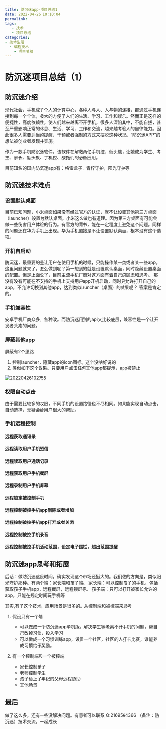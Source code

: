 ```yaml
---
title: 防沉迷app-项目总结1
date: 2022-04-26 10:10:04
permalink:
tags:
   - 技术
   - 项目总结
categories:
- 技术生活
  - 编程技术
    - 项目总结
---
```


# 防沉迷项目总结（1）

## 防沉迷介绍
现代社会，手机成了个人的计算中心，各种人与人、人与物的连接，都通过手机连接到每一个个体，极大的方便了人们的生活、学习、工作和娱乐。然而正是这样的便捷性，高度依赖性，使人们越来越离不开手机，很多人深陷其中，不能自拔，甚至严重影响正常的休息、生活、学习、工作和交流，越来越考验人的自律能力。因此很多人需要适当的提醒、干预或者强制的方式来摆脱这种状况。“防沉迷APP”的想法被创业者发现并实施。

作为一款手机防沉迷软件，该软件在解救两亿手机控、低头族，让她成为学生、考生、家长、低头族、手机控、战拖们的必备应用。

目前知名的国内防沉迷app有：格雷盒子，青柠守护，阳光守护等

## 防沉迷技术难点
### 设置默认桌面
目前已知问题，小米桌面如果没有经过官方的认证，就不让设置其他第三方桌面（launcher）设置为默认桌面。小米这么做也有道理。因为第三方桌面有可能会做一些伤害用户体验的行为。有官方的背书，能在一定程度上避免这个问题。同样的问题还在华为手机上出现。华为手机直接是不让设置默认桌面，根本没有这个选项。

### 开机自启动
防沉迷，最重要的是让用户在使用手机的时候，只能操作某一类或者某一些app。这里问题就来了，怎么做到呢？第一想到的就是设置默认桌面，同时隐藏设置桌面的配置。但是上面说了，目前主流手机厂商对这方面有着自己的顾虑和思考。
那没有没有可能在不支持的手机上支持用户app开机启动，同时只允许打开自己的app，不允许切换到其他app，达到类似launcher（桌面）的效果呢？
答案是肯定的。


### 手机兼容性
安卓手机厂商众多，各种改。而防沉迷用到的api又比较底层，兼容性是一个让开发者头疼的问题。

### 屏蔽其他app
屏蔽有2个思路
1. 控制launcher，隐藏app的icon图标。这个没啥好说的
2. 类似如下这个效果。只要用户点击任何其他app都提示，app被禁止

![20220426102755](https://cdn.jsdelivr.net/gh/it114/blogcdn@master/blog/images20220426102755.png)


### 权限自动点击
由于需要比较多的权限，不同手机的设置路径也不尽相同。如果能实现自动点击，自动选择，无疑会给用户很大的帮助。

### 手机远程控制
#### 远程获取通讯录
#### 远程读取用户手机短信
#### 远程读取用户通话记录
#### 远程获取用户手机截屏
#### 远程录制用户手机屏幕
#### 远程锁定被控制手机
#### 远程控制被控手机app删除或者增加
#### 远程控制被控手机app打开或者关闭
#### 远程控制被控手机录音
#### 远程控制被控手机活动范围，设定电子围栏，超出范围提醒


## 防沉迷app思考和拓展
后话：做防沉迷这段时间，确实发现这个市场还挺大的。我们做的方向是，类似阳光守护那种。有两个端：家长端和孩子端。
家长端：可以控制孩子的手机，包括获取孩子手机app，远程截屏，远程锁屏等。
孩子端：只可以打开被家长允许的app，只能在规定时间玩手机等

其实,有了这个技术，应用场景是很多的。从控制端和被控端来思考
1. 假设只有一个端
   - 可以做成一个防沉迷app单机版，解决学生等老离不开手机的问题，帮自己改掉习惯，投入学习
   - 可以做成一个习惯训练app，设置一个社区，社区的人打卡比赛，谁能养成习惯给予奖励。

2. 有一个控制端和一个被控端
   - 家长控制孩子
   - 老师控制学生
   - 孩子给上了年纪的父母远程协助
   - 其他场景


## 最后
做了这么多，还有一些没解决问题。有意者可以联系 Q:2169564366 （备注：防沉迷）技术交流。一起成长